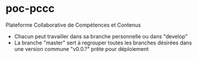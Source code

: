 # poc-pccc
Plateforme Collaborative de Compétences et Contenus

<ul>
  <li>Chacun peut travailler dans sa branche personnelle ou dans "develop"</li>
  <li>La branche "master" sert à regrouper toutes les branches désirées dans une version commune "v0.0.?" prête pour déploiement</li>
</ul>
